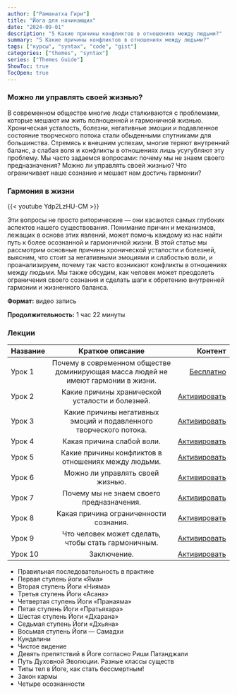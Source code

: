 ```yaml
---
author: ["Раманатха Гири"]
title: "Йога для начинающих"
date: "2024-09-01"
description: "5 Какие причины конфликтов в отношениях между людьми?"
summary: "5 Какие причины конфликтов в отношениях между людьми?"
tags: ["курсы", "syntax", "code", "gist"]
categories: ["themes", "syntax"]
series: ["Themes Guide"]
ShowToc: true
TocOpen: true
---
```


### Можно ли управлять своей жизнью?

В современном обществе многие люди сталкиваются с проблемами, которые мешают им жить полноценной и гармоничной жизнью. Хроническая усталость, болезни, негативные эмоции и подавленное состояние творческого потока стали обыденными спутниками для большинства. Стремясь к внешним успехам, многие теряют внутренний баланс, а слабая воля и конфликты в отношениях лишь усугубляют эту проблему. Мы часто задаемся вопросами: почему мы не знаем своего предназначения? Можно ли управлять своей жизнью? Что ограничивает наше сознание и мешает нам достичь гармонии?

### Гармония в жизни

{{< youtube Ydp2LzHU-CM >}}

Эти вопросы не просто риторические — они касаются самых глубоких аспектов нашего существования. Понимание причин и механизмов, лежащих в основе этих явлений, может помочь каждому из нас найти путь к более осознанной и гармоничной жизни. В этой статье мы рассмотрим основные причины хронической усталости и болезней, выясним, что стоит за негативными эмоциями и слабостью воли, и проанализируем, почему так часто возникают конфликты в отношениях между людьми. Мы также обсудим, как человек может преодолеть ограничения своего сознания и сделать шаги к обретению внутренней гармонии и жизненного баланса.

**Формат:** видео запись

**Продолжительность:** 1 час 22 минуты


### Лекции

| Название         | Краткое описание          | Контент                      |
| :--------------- | :--------------: | -------------------------: |
| Урок 1 | Почему в современном обществе доминирующая масса людей не имеют гармонии в жизни. | [Бесплатно](https://www.youtube.com/embed/Ydp2LzHU-CM)  |
| Урок 2 | Какие причины хранической усталости и болезней. | [Активировать](https://prosvetlenie.pro/wpm/garmonichnaya-lichnost/gl-2/)  |
| Урок 3 | Какие причины негативных эмоций и подавленного творческого потока. | [Активировать](https://prosvetlenie.pro/wpm/garmonichnaya-lichnost/gl-3/)  |
| Урок 4 | Какая причина слабой воли. | [Активировать](https://prosvetlenie.pro/wpm/garmonichnaya-lichnost/gl-4/)  |
| Урок 5 | Какие причины конфликтов в отношениях между людьми. | [Активировать](https://prosvetlenie.pro/wpm/garmonichnaya-lichnost/gl-5/)  |
| Урок 6 | Можно ли управлять своей жизнью. | [Активировать](https://prosvetlenie.pro/wpm/garmonichnaya-lichnost/gl-6/)  |
| Урок 7 | Почему мы не знаем своего предназначения. | [Активировать](https://prosvetlenie.pro/wpm/garmonichnaya-lichnost/gl-7/)  |
| Урок 8 | Какая причина ограниченности сознания. | [Активировать](https://prosvetlenie.pro/wpm/garmonichnaya-lichnost/gl-8/)  |
| Урок 9 | Что человек может сделать, чтобы стать гармоничным. | [Активировать](https://prosvetlenie.pro/wpm/garmonichnaya-lichnost/gl-9/)  |
| Урок 10 | Заключение. | [Активировать](https://prosvetlenie.pro/wpm/garmonichnaya-lichnost/gl-10/)  |


- Правильная последовательность в практике
- Первая ступень йоги «Яма»
- Вторая ступень Йоги «Нияма»
- Третья ступень Йоги «Асана»
- Четвертая ступень Йоги «Пранаяма»
- Пятая ступень Йоги «Пратьяхара»
- Шестая ступень Йоги «Дхарана»
- Седьмая ступень Йоги «Дхьяна»
- Восьмая ступень Йоги — Самадхи
- Кундалини
- Чистое видение
- Девять препятствий в Йоге согласно Риши Патанджали
- Путь Духовной Эволюции. Разные классы существ
- Типы тел в Йоге, как стать бессмертным!
- Закон кармы
- Четыре осознанности
